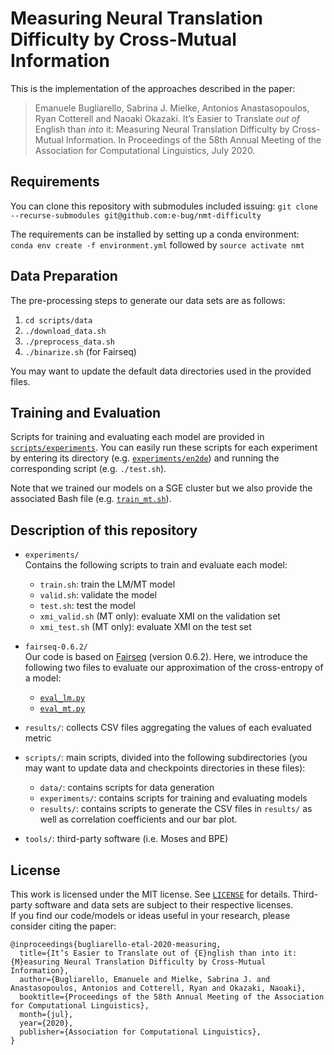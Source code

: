 # Measuring Neural Translation Difficulty by Cross-Mutual Information
This is the implementation of the approaches described in the paper:
> Emanuele Bugliarello, Sabrina J. Mielke, Antonios Anastasopoulos, Ryan Cotterell and Naoaki Okazaki. It’s Easier to Translate *out of* English than *into* it: Measuring Neural Translation Difficulty by Cross-Mutual Information. In Proceedings of the 58th Annual Meeting of the Association for Computational Linguistics, July 2020.

## Requirements
You can clone this repository with submodules included issuing: `git clone --recurse-submodules git@github.com:e-bug/nmt-difficulty`

The requirements can be installed by setting up a conda environment: <br>
`conda env create -f environment.yml` followed by `source activate nmt`

## Data Preparation
The pre-processing steps to generate our data sets are as follows:
1. `cd scripts/data`
2. `./download_data.sh`
3. `./preprocess_data.sh`
4. `./binarize.sh` (for Fairseq)

You may want to update the default data directories used in the provided files.

## Training and Evaluation
Scripts for training and evaluating each model are provided in [`scripts/experiments`](scripts/experiments).
You can easily run these scripts for each experiment by entering its directory (e.g. [`experiments/en2de`](experiments/en2de)) and running the corresponding script (e.g. `./test.sh`).

Note that we trained our models on a SGE cluster but we also provide the associated Bash file (e.g. [`train_mt.sh`](scripts/experiments/train_mt.sh)).

## Description of this repository
- `experiments/`<br>
  Contains the following scripts to train and evaluate each model: 
  - `train.sh`: train the LM/MT model
  - `valid.sh`: validate the model
  - `test.sh`: test the model
  - `xmi_valid.sh` (MT only): evaluate XMI on the validation set
  - `xmi_test.sh` (MT only): evaluate XMI on the test set 

- `fairseq-0.6.2/`<br>
  Our code is based on [Fairseq](https://github.com/pytorch/fairseq) (version 0.6.2).
  Here, we introduce the following two files to evaluate our approximation of the cross-entropy of a model:
  - [`eval_lm.py`](fairseq-0.6.2/eval_lm.py)
  - [`eval_mt.py`](fairseq-0.6.2/eval_mt.py)

- `results/`: collects CSV files aggregating the values of each evaluated metric
  
- `scripts/`: main scripts, divided into the following subdirectories (you may want to update data and checkpoints directories in these files):
  - `data/`: contains scripts for data generation
  - `experiments/`: contains scripts for training and evaluating models
  - `results/`: contains scripts to generate the CSV files in `results/` as well as correlation coefficients and our bar plot.

- `tools/`: third-party software (i.e. Moses and BPE)

## License
This work is licensed under the MIT license. See [`LICENSE`](LICENSE) for details. 
Third-party software and data sets are subject to their respective licenses. <br>
If you find our code/models or ideas useful in your research, please consider citing the paper:
```
@inproceedings{bugliarello-etal-2020-measuring,
  title={It’s Easier to Translate out of {E}nglish than into it: {M}easuring Neural Translation Difficulty by Cross-Mutual Information},
  author={Bugliarello, Emanuele and Mielke, Sabrina J. and Anastasopoulos, Antonios and Cotterell, Ryan and Okazaki, Naoaki},
  booktitle={Proceedings of the 58th Annual Meeting of the Association for Computational Linguistics},
  month={jul},
  year={2020},
  publisher={Association for Computational Linguistics},
}
```
